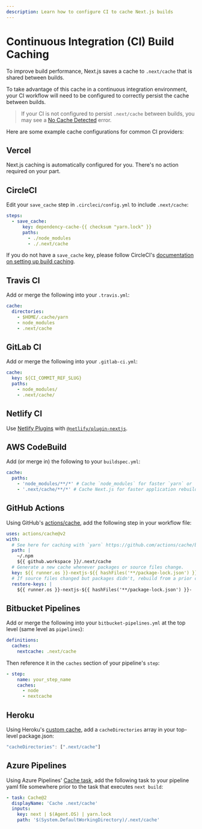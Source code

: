 ```yaml
---
description: Learn how to configure CI to cache Next.js builds
---
```


# Continuous Integration (CI) Build Caching

To improve build performance, Next.js saves a cache to `.next/cache` that is shared between builds.

To take advantage of this cache in a continuous integration environment, your CI workflow will need to be configured to correctly persist the cache between builds.

> If your CI is not configured to persist `.next/cache` between builds, you may see a [No Cache Detected](https://github.com/vercel/next.js/tree/canary/errors/no-cache.md) error.

Here are some example cache configurations for common CI providers:

## Vercel

Next.js caching is automatically configured for you. There's no action required on your part.

## CircleCI

Edit your `save_cache` step in `.circleci/config.yml` to include `.next/cache`:

```yaml
steps:
  - save_cache:
      key: dependency-cache-{{ checksum "yarn.lock" }}
      paths:
        - ./node_modules
        - ./.next/cache
```

If you do not have a `save_cache` key, please follow CircleCI's [documentation on setting up build caching](https://circleci.com/docs/2.0/caching/).

## Travis CI

Add or merge the following into your `.travis.yml`:

```yaml
cache:
  directories:
    - $HOME/.cache/yarn
    - node_modules
    - .next/cache
```

## GitLab CI

Add or merge the following into your `.gitlab-ci.yml`:

```yaml
cache:
  key: ${CI_COMMIT_REF_SLUG}
  paths:
    - node_modules/
    - .next/cache/
```

## Netlify CI

Use [Netlify Plugins](https://www.netlify.com/products/build/plugins/) with [`@netlify/plugin-nextjs`](https://www.npmjs.com/package/@netlify/plugin-nextjs).

## AWS CodeBuild

Add (or merge in) the following to your `buildspec.yml`:

```yaml
cache:
  paths:
    - 'node_modules/**/*' # Cache `node_modules` for faster `yarn` or `npm i`
    - '.next/cache/**/*' # Cache Next.js for faster application rebuilds
```

## GitHub Actions

Using GitHub's [actions/cache](https://github.com/actions/cache), add the following step in your workflow file:

```yaml
uses: actions/cache@v2
with:
  # See here for caching with `yarn` https://github.com/actions/cache/blob/main/examples.md#node---yarn or you can leverage caching with actions/setup-node https://github.com/actions/setup-node
  path: |
    ~/.npm
    ${{ github.workspace }}/.next/cache
  # Generate a new cache whenever packages or source files change.
  key: ${{ runner.os }}-nextjs-${{ hashFiles('**/package-lock.json') }}-${{ hashFiles('**.[jt]s', '**.[jt]sx') }}
  # If source files changed but packages didn't, rebuild from a prior cache.
  restore-keys: |
    ${{ runner.os }}-nextjs-${{ hashFiles('**/package-lock.json') }}-
```

## Bitbucket Pipelines

Add or merge the following into your `bitbucket-pipelines.yml` at the top level (same level as `pipelines`):

```yaml
definitions:
  caches:
    nextcache: .next/cache
```

Then reference it in the `caches` section of your pipeline's `step`:

```yaml
- step:
    name: your_step_name
    caches:
      - node
      - nextcache
```

## Heroku

Using Heroku's [custom cache](https://devcenter.heroku.com/articles/nodejs-support#custom-caching), add a `cacheDirectories` array in your top-level package.json:

```javascript
"cacheDirectories": [".next/cache"]
```

## Azure Pipelines

Using Azure Pipelines' [Cache task](https://docs.microsoft.com/en-us/azure/devops/pipelines/tasks/utility/cache), add the following task to your pipeline yaml file somewhere prior to the task that executes `next build`:

```yaml
- task: Cache@2
  displayName: 'Cache .next/cache'
  inputs:
    key: next | $(Agent.OS) | yarn.lock
    path: '$(System.DefaultWorkingDirectory)/.next/cache'
```
